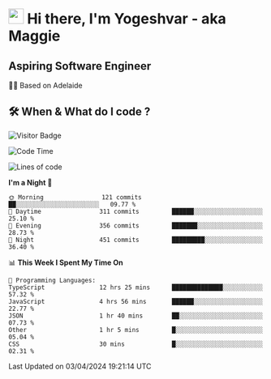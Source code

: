 <h1><img src="https://emojis.slackmojis.com/emojis/images/1531849430/4246/blob-sunglasses.gif?1531849430" width="30"/> Hi there, I'm Yogeshvar - aka Maggie</h1>

## Aspiring Software Engineer
🏂🏻  Based on Adelaide 

## 🛠 When & What do I code ?  

![Visitor Badge](https://visitor-badge.feriirawann.repl.co?username=yogeshvar&repo=yogeshvar&label=Visitors&style=plastic&color=%23457BFF&contentType=svg)

<!--START_SECTION:waka-->
![Code Time](http://img.shields.io/badge/Code%20Time-2%2C808%20hrs%207%20mins-blue)

![Lines of code](https://img.shields.io/badge/From%20Hello%20World%20I%27ve%20Written-4.1%20million%20lines%20of%20code-blue)

**I'm a Night 🦉** 

```text
🌞 Morning                121 commits         ██░░░░░░░░░░░░░░░░░░░░░░░   09.77 % 
🌆 Daytime                311 commits         ██████░░░░░░░░░░░░░░░░░░░   25.10 % 
🌃 Evening                356 commits         ███████░░░░░░░░░░░░░░░░░░   28.73 % 
🌙 Night                  451 commits         █████████░░░░░░░░░░░░░░░░   36.40 % 
```


📊 **This Week I Spent My Time On** 

```text
💬 Programming Languages: 
TypeScript               12 hrs 25 mins      ██████████████░░░░░░░░░░░   57.32 % 
JavaScript               4 hrs 56 mins       ██████░░░░░░░░░░░░░░░░░░░   22.77 % 
JSON                     1 hr 40 mins        ██░░░░░░░░░░░░░░░░░░░░░░░   07.73 % 
Other                    1 hr 5 mins         █░░░░░░░░░░░░░░░░░░░░░░░░   05.04 % 
CSS                      30 mins             █░░░░░░░░░░░░░░░░░░░░░░░░   02.31 % 
```


 Last Updated on 03/04/2024 19:21:14 UTC
<!--END_SECTION:waka-->
